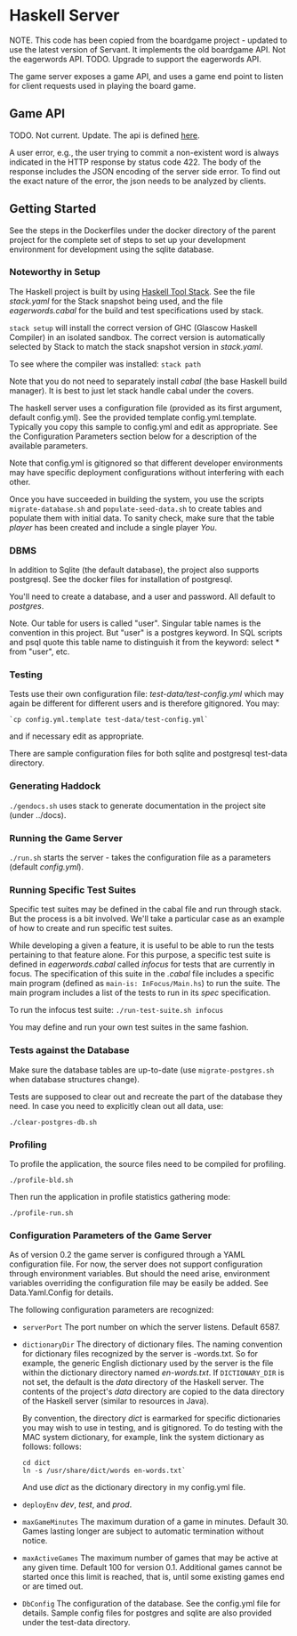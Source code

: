 

# Haskell Server

NOTE. This code has been copied from the boardgame project - updated to use the
latest version of Servant. It implements the old boardgame API. Not the
eagerwords API. TODO. Upgrade to support the eagerwords API.

The game server exposes a game API, and uses a game end point to listen for client
requests used in playing the board game.

## Game API

TODO. Not current. Update.
The api is defined [here](http://www.bolour.com/boardgame/hdocs/BoardGame-Common-GameApi.html).

A user error, e.g., the user trying to commit a non-existent word is always 
indicated in the HTTP response by status code 422. The body of the response
includes the JSON encoding of the server side error. To find out the exact
nature of the error, the json needs to be analyzed by clients.

## Getting Started

See the steps in the Dockerfiles under the docker directory of the parent
project for the complete set of steps to set up your development environment
for development using the sqlite database. 

### Noteworthy in Setup

The Haskell project is built by using  [Haskell Tool Stack](https://docs.haskellstack.org).
See the file _stack.yaml_ for the Stack snapshot being used, and the file
_eagerwords.cabal_ for the build and test specifications used by stack. 

`stack setup` will install the correct version of GHC (Glascow Haskell Compiler) in
an isolated sandbox. The correct version is automatically selected by 
Stack to match the stack snapshot version in _stack.yaml_. 

To see where the compiler was installed: `stack path`

Note that you do not need to separately install _cabal_ (the base Haskell 
build manager). It is best to just let stack handle cabal under the covers.

The haskell server uses a configuration file (provided as its first argument,
default config.yml). See the provided template config.yml.template. Typically
you copy this sample to config.yml and edit as appropriate. See the 
Configuration Parameters section below for a description of the available
parameters.
  
Note that config.yml is gitignored so that different developer environments may
have specific deployment configurations without interfering with each other.

Once you have succeeded in building the system, you use the scripts
`migrate-database.sh` and `populate-seed-data.sh` to create tables and 
populate them with initial data. To sanity check, make sure that the 
table _player_ has been created and include a single player _You_.

### DBMS

In addition to Sqlite (the default database), the project also supports
postgresql. See the docker files for installation of postgresql.

You'll need to create a database, and a user and password. All default to
_postgres_.

Note. Our table for users is called "user". Singular table names is the 
convention in this project. But "user" is a postgres keyword. In SQL 
scripts and psql quote this table name to distinguish it from the keyword:
select * from "user", etc.

### Testing

Tests use their own configuration file: _test-data/test-config.yml_ which may
again be different for different users and is therefore gitignored. You may:

    `cp config.yml.template test-data/test-config.yml`

and if necessary edit as appropriate.
    
There are sample configuration files for both sqlite and postgresql
test-data directory. 

### Generating Haddock

`./gendocs.sh` uses stack to generate documentation in the project site
(under ../docs).

### Running the Game Server

`./run.sh` starts the server - takes the configuration file as a parameters
(default _config.yml_).

### Running Specific Test Suites

Specific test suites may be defined in the cabal file and run through stack.
But the process is a bit involved. We'll take a particular case as an example
of how to create and run specific test suites.

While developing a given a feature, it is useful to be able to run the tests
pertaining to that feature alone. For this purpose, a specific test suite is
defined in _eagerwords.cabal_ called _infocus_ for tests that are currently in
focus. The specification of this suite in the _.cabal_ file includes a
specific main program (defined as `main-is: InFocus/Main.hs`) to run the suite.
The main program includes a list of the tests to run in its _spec_
specification.

To run the infocus test suite: `./run-test-suite.sh infocus`

You may define and run your own test suites in the same fashion.

### Tests against the Database

Make sure the database tables are up-to-date (use `migrate-postgres.sh` when
database structures change).

Tests are supposed to clear out and recreate the part of the database they need.
In case you need to explicitly clean out all data, use:

`./clear-postgres-db.sh`

### Profiling

To profile the application, the source files need to be compiled for profiling.

`./profile-bld.sh`

Then run the application in profile statistics gathering mode:

`./profile-run.sh`

### Configuration Parameters of the Game Server

As of version 0.2 the game server is configured through a YAML configuration
file. For now, the server does not support configuration through environment
variables. But should the need arise, environment variables overriding the 
configuration file may be easily be added. See Data.Yaml.Config for details.

The following configuration parameters are recognized:

- `serverPort` The port number on which the server listens. Default 6587.

- `dictionaryDir` The directory of dictionary files. The naming convention 
  for dictionary files recognized by the server is <languageCode>-words.txt.
  So for example, the generic English dictionary used by the server is the file
  within the dictionary directory named _en-words.txt_. If `DICTIONARY_DIR` is 
  not set, the default is the _data_ directory of the Haskell server. The
  contents of the project's _data_ directory are copied to the data directory 
  of the Haskell server (similar to resources in Java).

  By convention, the directory _dict_ is earmarked for specific dictionaries
  you may wish to use in testing, and is gitignored. To do testing with the MAC system
  dictionary, for example, link the system dictionary as follows:
  follows:

    ```
    cd dict
    ln -s /usr/share/dict/words en-words.txt`
    ```

  And use _dict_ as the dictionary directory in my config.yml file.

- `deployEnv` _dev_, _test_, and _prod_. 

- `maxGameMinutes` The maximum duration of a game in minutes. Default 30.
  Games lasting longer are subject to automatic termination without notice.

- `maxActiveGames` The maximum number of games that may be active at any 
  given time. Default 100 for version 0.1. Additional games cannot be started
  once this limit is reached, that is, until some existing games end or
  are timed out.
  
- `DbConfig` The configuration of the database. See the config.yml file for details.
  Sample config files for postgres and sqlite are also provided under
  the test-data directory. 


